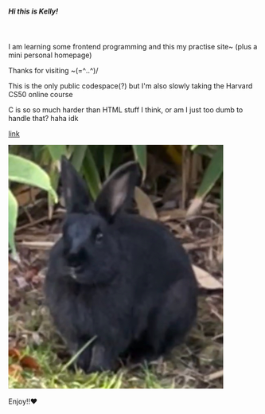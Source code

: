 ##### Hi this is Kelly!
<br>
<p>I am learning some frontend programming and this my practise site~ (plus a mini personal homepage)</p>
<p>Thanks for visiting ~(=^‥^)/</p>
<p>This is the only public codespace(?) but I'm also slowly taking the Harvard CS50 online course</p>
<p>C is so so much harder than HTML stuff I think, or am I just too dumb to handle that? haha idk</p>

[link](https://kelly990918.github.io/)

![A black rabbit](/images/readme.jpeg)

<p>Enjoy!!&#10084;</p>